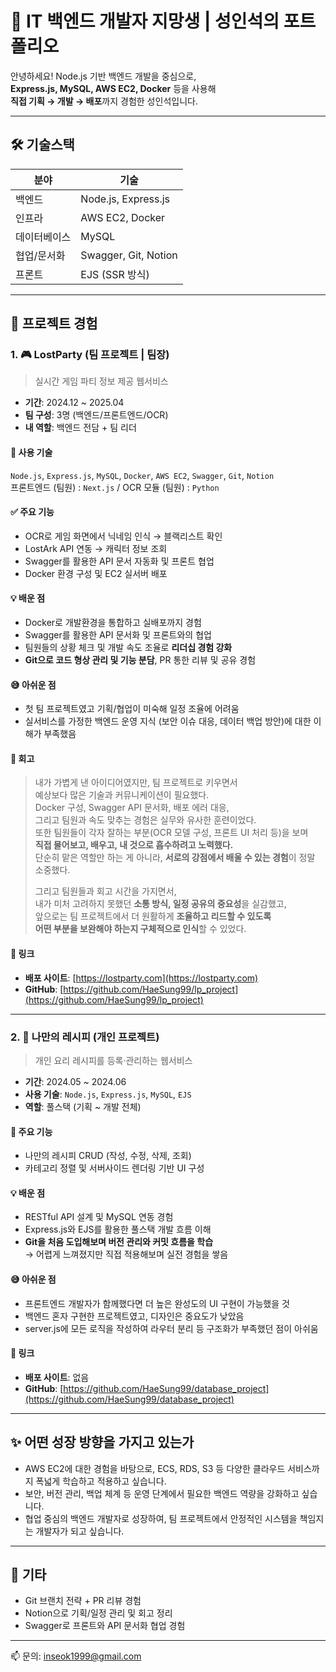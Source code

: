 # 👋 IT 백엔드 개발자 지망생 | 성인석의 포트폴리오

안녕하세요! Node.js 기반 백엔드 개발을 중심으로,  
**Express.js, MySQL, AWS EC2, Docker** 등을 사용해  
**직접 기획 → 개발 → 배포**까지 경험한 성인석입니다.

---

## 🛠 기술스택

| 분야 | 기술 |
|------|------|
| 백엔드 | Node.js, Express.js |
| 인프라 | AWS EC2, Docker |
| 데이터베이스 | MySQL |
| 협업/문서화 | Swagger, Git, Notion |
| 프론트 | EJS (SSR 방식) |

---

## 📁 프로젝트 경험

### 1. 🎮 LostParty (팀 프로젝트 | 팀장)  
> 실시간 게임 파티 정보 제공 웹서비스

- **기간**: 2024.12 ~ 2025.04  
- **팀 구성**: 3명 (백엔드/프론트엔드/OCR)  
- **내 역할**: 백엔드 전담 + 팀 리더 

#### 🔧 사용 기술
`Node.js`, `Express.js`, `MySQL`, `Docker`, `AWS EC2`, `Swagger`, `Git`, `Notion`  
프론트엔드 (팀원) : `Next.js` / OCR 모듈 (팀원) : `Python`

#### ✅ 주요 기능
- OCR로 게임 화면에서 닉네임 인식 → 블랙리스트 확인
- LostArk API 연동 → 캐릭터 정보 조회
- Swagger를 활용한 API 문서 자동화 및 프론트 협업
- Docker 환경 구성 및 EC2 실서버 배포

#### 💡 배운 점
- Docker로 개발환경을 통합하고 실배포까지 경험  
- Swagger를 활용한 API 문서화 및 프론트와의 협업  
- 팀원들의 상황 체크 및 개발 속도 조율로 **리더십 경험 강화**  
- **Git으로 코드 형상 관리 및 기능 분담**, PR 통한 리뷰 및 공유 경험

#### 😅 아쉬운 점
- 첫 팀 프로젝트였고 기획/협업이 미숙해 일정 조율에 어려움  
- 실서비스를 가정한 백엔드 운영 지식 (보안 이슈 대응, 데이터 백업 방안)에 대한 이해가 부족했음

#### 🔁 회고
> 내가 가볍게 낸 아이디어였지만, 팀 프로젝트로 키우면서  
> 예상보다 많은 기술과 커뮤니케이션이 필요했다.  
> Docker 구성, Swagger API 문서화, 배포 에러 대응,  
> 그리고 팀원과 속도 맞추는 경험은 실무와 유사한 훈련이었다.  
> 또한 팀원들이 각자 잘하는 부분(OCR 모델 구성, 프론트 UI 처리 등)을 보며  
> **직접 물어보고, 배우고, 내 것으로 흡수하려고 노력했다.**  
> 단순히 맡은 역할만 하는 게 아니라, **서로의 강점에서 배울 수 있는 경험**이 정말 소중했다.  
>  
> 그리고 팀원들과 회고 시간을 가지면서,  
> 내가 미처 고려하지 못했던 **소통 방식, 일정 공유의 중요성**을 실감했고,  
> 앞으로는 팀 프로젝트에서 더 원활하게 **조율하고 리드할 수 있도록  
> 어떤 부분을 보완해야 하는지 구체적으로 인식**할 수 있었다.

#### 🔗 링크
- **배포 사이트**: [https://lostparty.com](https://lostparty.com)  
- **GitHub**: [https://github.com/HaeSung99/lp_project](https://github.com/HaeSung99/lp_project)

---

### 2. 🍳 나만의 레시피 (개인 프로젝트)  
> 개인 요리 레시피를 등록·관리하는 웹서비스

- **기간**: 2024.05 ~ 2024.06  
- **사용 기술**: `Node.js`, `Express.js`, `MySQL`, `EJS`  
- **역할**: 풀스택 (기획 ~ 개발 전체)

#### 🔧 주요 기능
- 나만의 레시피 CRUD (작성, 수정, 삭제, 조회)  
- 카테고리 정렬 및 서버사이드 렌더링 기반 UI 구성

#### 💡 배운 점
- RESTful API 설계 및 MySQL 연동 경험  
- Express.js와 EJS를 활용한 풀스택 개발 흐름 이해  
- **Git을 처음 도입해보며 버전 관리와 커밋 흐름을 학습**  
  → 어렵게 느껴졌지만 직접 적용해보며 실전 경험을 쌓음

#### 😅 아쉬운 점
- 프론트엔드 개발자가 함께했다면 더 높은 완성도의 UI 구현이 가능했을 것  
- 백엔드 혼자 구현한 프로젝트였고, 디자인은 중요도가 낮았음
- server.js에 모든 로직을 작성하여 라우터 분리 등 구조화가 부족했던 점이 아쉬움

#### 🔗 링크
- **배포 사이트**: 없음  
- **GitHub**: [https://github.com/HaeSung99/database_project](https://github.com/HaeSung99/database_project)

---

## ✨ 어떤 성장 방향을 가지고 있는가

- AWS EC2에 대한 경험을 바탕으로, ECS, RDS, S3 등 다양한 클라우드 서비스까지 폭넓게 학습하고 적용하고 싶습니다.  
- 보안, 버전 관리, 백업 체계 등 운영 단계에서 필요한 백엔드 역량을 강화하고 싶습니다.  
- 협업 중심의 백엔드 개발자로 성장하여, 팀 프로젝트에서 안정적인 시스템을 책임지는 개발자가 되고 싶습니다.


---

## 🔗 기타

- Git 브랜치 전략 + PR 리뷰 경험  
- Notion으로 기획/일정 관리 및 회고 정리  
- Swagger로 프론트와 API 문서화 협업 경험

---

📫 문의: inseok1999@gmail.com
